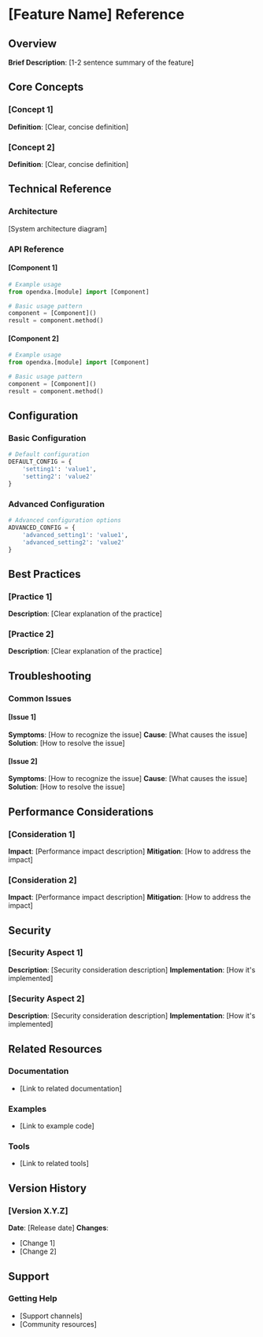 # [Feature Name] Reference

<!--
Version: 1.0
Date: [Today's Date]
Audience: [Engineers | Contributors | Evaluators | Investors]
-->

## Overview
**Brief Description**: [1-2 sentence summary of the feature]

<!-- AUDIENCE-SPECIFIC OVERVIEW
Engineers: Focus on technical capabilities and integration points
Contributors: Focus on extension points and contribution opportunities
Evaluators: Focus on competitive advantages and evaluation criteria
Investors: Focus on business value and market potential
-->

## Core Concepts

### [Concept 1]
**Definition**: [Clear, concise definition]

<!-- AUDIENCE-SPECIFIC DETAILS
Engineers: Technical implementation details, API usage
Contributors: Extension patterns, customization points
Evaluators: Comparison with alternatives, unique features
Investors: Market differentiation, business impact
-->

### [Concept 2]
**Definition**: [Clear, concise definition]

<!-- AUDIENCE-SPECIFIC DETAILS
Engineers: Technical implementation details, API usage
Contributors: Extension patterns, customization points
Evaluators: Comparison with alternatives, unique features
Investors: Market differentiation, business impact
-->

## Technical Reference

### Architecture
<!-- mermaid markdown -->
[System architecture diagram]
<!-- end mermaid markdown -->

<!-- AUDIENCE-SPECIFIC ARCHITECTURE
Engineers: Detailed component interactions, data flow
Contributors: Extension points, plugin architecture
Evaluators: System capabilities, integration patterns
Investors: Scalability, maintainability, future potential
-->

### API Reference

#### [Component 1]
```python
# Example usage
from opendxa.[module] import [Component]

# Basic usage pattern
component = [Component]()
result = component.method()
```

<!-- AUDIENCE-SPECIFIC API
Engineers: Full API documentation, parameters, return types
Contributors: Extension methods, override points
Evaluators: API completeness, ease of use
Investors: API maturity, ecosystem potential
-->

#### [Component 2]
```python
# Example usage
from opendxa.[module] import [Component]

# Basic usage pattern
component = [Component]()
result = component.method()
```

<!-- AUDIENCE-SPECIFIC API
Engineers: Full API documentation, parameters, return types
Contributors: Extension methods, override points
Evaluators: API completeness, ease of use
Investors: API maturity, ecosystem potential
-->

## Configuration

### Basic Configuration
```python
# Default configuration
DEFAULT_CONFIG = {
    'setting1': 'value1',
    'setting2': 'value2'
}
```

<!-- AUDIENCE-SPECIFIC CONFIG
Engineers: All configuration options, environment variables
Contributors: Configuration extension points
Evaluators: Configuration flexibility, ease of setup
Investors: Configuration management, deployment complexity
-->

### Advanced Configuration
```python
# Advanced configuration options
ADVANCED_CONFIG = {
    'advanced_setting1': 'value1',
    'advanced_setting2': 'value2'
}
```

<!-- AUDIENCE-SPECIFIC ADVANCED CONFIG
Engineers: Advanced tuning options, performance settings
Contributors: Custom configuration providers
Evaluators: Advanced feature set, flexibility
Investors: Enterprise readiness, customization potential
-->

## Best Practices

### [Practice 1]
**Description**: [Clear explanation of the practice]

<!-- AUDIENCE-SPECIFIC PRACTICES
Engineers: Implementation patterns, performance tips
Contributors: Contribution guidelines, code standards
Evaluators: Usage patterns, common pitfalls
Investors: Adoption patterns, success metrics
-->

### [Practice 2]
**Description**: [Clear explanation of the practice]

<!-- AUDIENCE-SPECIFIC PRACTICES
Engineers: Implementation patterns, performance tips
Contributors: Contribution guidelines, code standards
Evaluators: Usage patterns, common pitfalls
Investors: Adoption patterns, success metrics
-->

## Troubleshooting

### Common Issues

#### [Issue 1]
**Symptoms**: [How to recognize the issue]
**Cause**: [What causes the issue]
**Solution**: [How to resolve the issue]

<!-- AUDIENCE-SPECIFIC TROUBLESHOOTING
Engineers: Debug steps, logging, error codes
Contributors: Common contribution issues, PR guidelines
Evaluators: Evaluation challenges, workarounds
Investors: Risk mitigation, support requirements
-->

#### [Issue 2]
**Symptoms**: [How to recognize the issue]
**Cause**: [What causes the issue]
**Solution**: [How to resolve the issue]

<!-- AUDIENCE-SPECIFIC TROUBLESHOOTING
Engineers: Debug steps, logging, error codes
Contributors: Common contribution issues, PR guidelines
Evaluators: Evaluation challenges, workarounds
Investors: Risk mitigation, support requirements
-->

## Performance Considerations

### [Consideration 1]
**Impact**: [Performance impact description]
**Mitigation**: [How to address the impact]

<!-- AUDIENCE-SPECIFIC PERFORMANCE
Engineers: Performance tuning, profiling, benchmarks
Contributors: Performance testing requirements
Evaluators: Performance characteristics, limitations
Investors: Scalability, resource requirements
-->

### [Consideration 2]
**Impact**: [Performance impact description]
**Mitigation**: [How to address the impact]

<!-- AUDIENCE-SPECIFIC PERFORMANCE
Engineers: Performance tuning, profiling, benchmarks
Contributors: Performance testing requirements
Evaluators: Performance characteristics, limitations
Investors: Scalability, resource requirements
-->

## Security

### [Security Aspect 1]
**Description**: [Security consideration description]
**Implementation**: [How it's implemented]

<!-- AUDIENCE-SPECIFIC SECURITY
Engineers: Security implementation details, best practices
Contributors: Security review requirements
Evaluators: Security features, compliance
Investors: Security posture, risk assessment
-->

### [Security Aspect 2]
**Description**: [Security consideration description]
**Implementation**: [How it's implemented]

<!-- AUDIENCE-SPECIFIC SECURITY
Engineers: Security implementation details, best practices
Contributors: Security review requirements
Evaluators: Security features, compliance
Investors: Security posture, risk assessment
-->

## Related Resources

### Documentation
- [Link to related documentation]

### Examples
- [Link to example code]

### Tools
- [Link to related tools]

<!-- AUDIENCE-SPECIFIC RESOURCES
Engineers: Technical documentation, API references
Contributors: Contribution guides, development tools
Evaluators: Evaluation guides, comparison tools
Investors: Case studies, market analysis
-->

## Version History

### [Version X.Y.Z]
**Date**: [Release date]
**Changes**:
- [Change 1]
- [Change 2]

<!-- AUDIENCE-SPECIFIC VERSION HISTORY
Engineers: Technical changes, breaking changes
Contributors: Contribution impact, migration guides
Evaluators: Feature additions, improvements
Investors: Market impact, adoption metrics
-->

## Support

### Getting Help
- [Support channels]
- [Community resources]

<!-- AUDIENCE-SPECIFIC SUPPORT
Engineers: Technical support, bug reporting
Contributors: Contribution support, mentoring
Evaluators: Evaluation support, POC assistance
Investors: Business support, ROI analysis
--> 